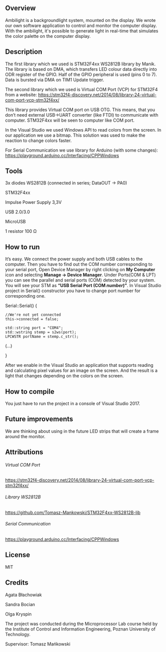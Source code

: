 ## Overview
Ambilight is a backgroundlight system, mounted on the display. We wrote our own software application to control and monitor the computer display. With the ambilight, it's possible to generate light in real-time that simulates the color palette on the computer display.

## Description
The first library which we used is STM32F4xx WS2812B library by Manik. The library is based on DMA, which transfers LED colour data directly into ODR register of the GPIO. Half of the GPIO peripheral is used (pins 0 to 7). Data is bursted via DMA on TIM1 Update trigger. 

The second library which we used is Virtual COM Port (VCP) for STM32F4 from a website: https://stm32f4-discovery.net/2014/08/library-24-virtual-com-port-vcp-stm32f4xx/

This library provides Virtual COM port on USB OTG. This means, that you don’t need external USB->UART converter (like FTDI) to communicate with computer. STM32F4xx will be seen to computer like COM port.  

In the Visual Studio we used Windows API to read colors from the screen. In our application we use a bitmap. This solution was used to make the reaction to change colors faster.

For Serial Communication we use library for Arduino (with some changes): 
https://playground.arduino.cc/Interfacing/CPPWindows

## Tools
3x diodes WS2812B (connected in series; DataOUT -> PA0)

STM32F4xx

Impulse Power Supply 3,3V

USB 2.0/3.0

MicroUSB

1 resistor 100 Ω


## How to run

It’s easy. We connect the power supply and both USB cables to the computer.
Then you have to find out the COM number corresponding to your serial port, Open Device Manager by right clicking on **My Computer** icon and selecting **Manage → Device Manager**. Under Ports(COM & LPT) you can see the parallel and serial ports (COM) detected by your system. You will see your STM as **“USB Serial Port (COM *number*)”**. In Visual Studio project in Serial() constructor you have to change port number for corresponding one. 

Serial::Serial()
{
	
	//We're not yet connected
	this->connected = false;

	std::string port = "COM4";
	std::wstring stemp = s2ws(port);
	LPCWSTR portName = stemp.c_str();
(...)

}


After we enable in the Visual Studio an application that supports reading and calculating pixel values ​​for an image on the screen. And the result is a light that changes depending on the colors on the screen.

## How to compile
You just have to run the project in a console of Visual Studio 2017.

## Future improvements
We are thinking about using in the future LED strips that will create a frame around the monitor.

## Attributions
###### Virtual COM Port
https://stm32f4-discovery.net/2014/08/library-24-virtual-com-port-vcp-stm32f4xx/

###### Library WS2812B
https://github.com/Tomasz-Mankowski/STM32F4xx-WS2812B-lib

###### Serial Communication
https://playground.arduino.cc/Interfacing/CPPWindows

## License
MIT

## Credits
Agata Błachowiak

Sandra Bocian

Olga Kryspin


The project was conducted during the Microprocessor Lab course held by the Institute of Control and Information Engineering, Poznan University of Technology.

Supervisor: Tomasz Mańkowski
